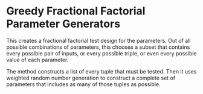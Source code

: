 # Greedy Fractional Factorial Parameter Generators

This creates a fractional factorial test design for the parameters.
Out of all possible combinations of parameters, this chooses a subset
that contains every possible pair of inputs, or every possible triple,
or even every possible value of each parameter.

The method constructs a list of every tuple that must be tested. Then
it uses weighted random number generation to construct a complete
set of parameters that includes as many of those tuples as possible.
